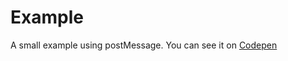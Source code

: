# Example

A small example using postMessage.
You can see it on [Codepen](http://codepen.io/lagden/pen/qAHsI)